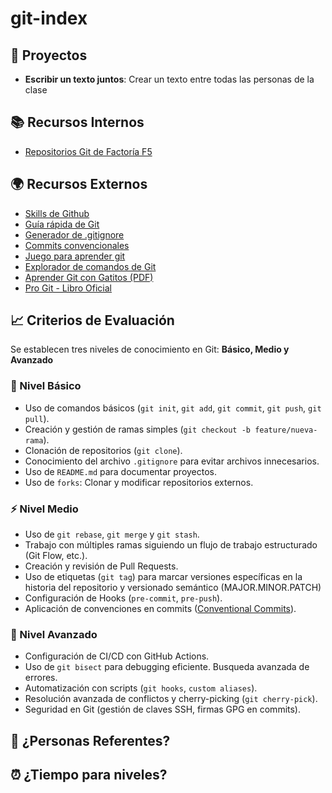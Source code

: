 # git-index

## 📌 Proyectos

- **Escribir un texto juntos**: Crear un texto entre todas las personas de la clase

## 📚 Recursos Internos

- [Repositorios Git de Factoría F5](https://github.com/orgs/Factoria-F5-dev/repositories?q=topic:git)

## 🌍 Recursos Externos

- [Skills de Github](https://skills.github.com/)
- [Guía rápida de Git](https://rogerdudler.github.io/git-guide/index.es.html)
- [Generador de .gitignore](https://www.toptal.com/developers/gitignore)
- [Commits convencionales](https://www.conventionalcommits.org/en/v1.0.0/)
- [Juego para aprender git](https://learngitbranching.js.org/?locale=es_ES)
- [Explorador de comandos de Git](https://gitexplorer.com/)
- [Aprender Git con Gatitos (PDF)](https://jorgebenitezlopez.com/tiddlywiki/pro/git-gatitos.pdf)
- [Pro Git - Libro Oficial](https://git-scm.com/book/en/v2)

## 📈 Criterios de Evaluación

Se establecen tres niveles de conocimiento en Git: **Básico, Medio y Avanzado**

### 🔰 Nivel Básico
- Uso de comandos básicos (`git init`, `git add`, `git commit`, `git push`, `git pull`).
- Creación y gestión de ramas simples (`git checkout -b feature/nueva-rama`).
- Clonación de repositorios (`git clone`).
- Conocimiento del archivo `.gitignore` para evitar archivos innecesarios.
- Uso de `README.md` para documentar proyectos.
- Uso de `forks`: Clonar y modificar repositorios externos.

### ⚡ Nivel Medio
- Uso de `git rebase`, `git merge` y `git stash`.
- Trabajo con múltiples ramas siguiendo un flujo de trabajo estructurado (Git Flow, etc.).
- Creación y revisión de Pull Requests.
- Uso de etiquetas (`git tag`) para marcar versiones específicas en la historia del repositorio y versionado semántico (MAJOR.MINOR.PATCH)
- Configuración de Hooks (`pre-commit`, `pre-push`).
- Aplicación de convenciones en commits ([Conventional Commits](https://www.conventionalcommits.org/en/v1.0.0/)).

### 🚀 Nivel Avanzado
- Configuración de CI/CD con GitHub Actions.
- Uso de `git bisect` para debugging eficiente. Busqueda avanzada de errores.
- Automatización con scripts (`git hooks`, `custom aliases`).
- Resolución avanzada de conflictos y cherry-picking (`git cherry-pick`).
- Seguridad en Git (gestión de claves SSH, firmas GPG en commits).  

## 👥 ¿Personas Referentes?

## ⏰ ¿Tiempo para niveles?
